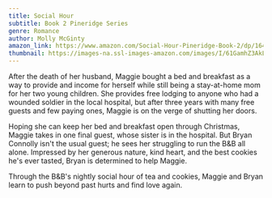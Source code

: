 ```yaml
---
title: Social Hour
subtitle: Book 2 Pineridge Series
genre: Romance
author: Molly McGinty
amazon_link: https://www.amazon.com/Social-Hour-Pineridge-Book-2/dp/1648952186/ref=sr_1_1?crid=2YFCUJ7A955B7&keywords=9781648952180&qid=1643556277&sprefix=9781648952180%2Caps%2C364&sr=8-1
thumbnail: https://images-na.ssl-images-amazon.com/images/I/61GamhZ3AkL.jpg
---
```

After the death of her husband, Maggie bought a bed and breakfast as a way to provide and income for herself while still being a stay-at-home mom for her two young children. She provides free lodging to anyone who had a wounded soldier in the local hospital, but after three years with many free guests and few paying ones, Maggie is on the verge of shutting her doors.

Hoping she can keep her bed and breakfast open through Christmas, Maggie takes in one final guest, whose sister is in the hospital. But Bryan Connolly isn't the usual guest; he sees her struggling to run the B&B all alone. Impressed by her generous nature, kind heart, and the best cookies he's ever tasted, Bryan is determined to help Maggie.

Through the B&B's nightly social hour of tea and cookies, Maggie and Bryan learn to push beyond past hurts and find love again.